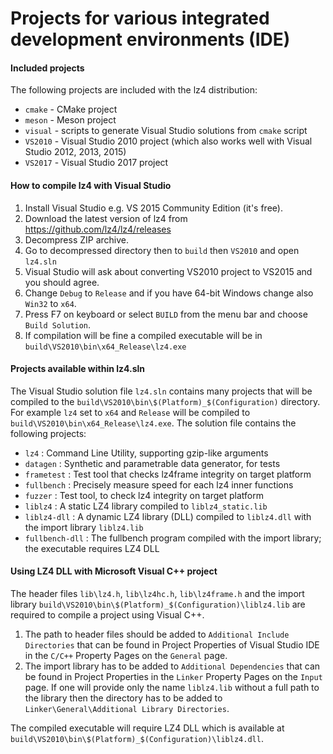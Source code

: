 Projects for various integrated development environments (IDE)
==============================================================

#### Included projects

The following projects are included with the lz4 distribution:
- `cmake` - CMake project
- `meson` - Meson project
- `visual` - scripts to generate Visual Studio solutions from `cmake` script
- `VS2010` - Visual Studio 2010 project (which also works well with Visual Studio 2012, 2013, 2015)
- `VS2017` - Visual Studio 2017 project


#### How to compile lz4 with Visual Studio

1. Install Visual Studio e.g. VS 2015 Community Edition (it's free).
2. Download the latest version of lz4 from https://github.com/lz4/lz4/releases
3. Decompress ZIP archive.
4. Go to decompressed directory then to `build` then `VS2010` and open `lz4.sln`
5. Visual Studio will ask about converting VS2010 project to VS2015 and you should agree.
6. Change `Debug` to `Release` and if you have 64-bit Windows change also `Win32` to `x64`.
7. Press F7 on keyboard or select `BUILD` from the menu bar and choose `Build Solution`.
8. If compilation will be fine a compiled executable will be in `build\VS2010\bin\x64_Release\lz4.exe`


#### Projects available within lz4.sln

The Visual Studio solution file `lz4.sln` contains many projects that will be compiled to the
`build\VS2010\bin\$(Platform)_$(Configuration)` directory. For example `lz4` set to `x64` and
`Release` will be compiled to `build\VS2010\bin\x64_Release\lz4.exe`. The solution file contains the
following projects:

- `lz4` : Command Line Utility, supporting gzip-like arguments
- `datagen` : Synthetic and parametrable data generator, for tests
- `frametest` : Test tool that checks lz4frame integrity on target platform
- `fullbench`  : Precisely measure speed for each lz4 inner functions
- `fuzzer` : Test tool, to check lz4 integrity on target platform
- `liblz4` : A static LZ4 library compiled to `liblz4_static.lib`
- `liblz4-dll` : A dynamic LZ4 library (DLL) compiled to `liblz4.dll` with the import library `liblz4.lib`
- `fullbench-dll` : The fullbench program compiled with the import library; the executable requires LZ4 DLL


#### Using LZ4 DLL with Microsoft Visual C++ project

The header files `lib\lz4.h`, `lib\lz4hc.h`, `lib\lz4frame.h` and the import library
`build\VS2010\bin\$(Platform)_$(Configuration)\liblz4.lib` are required to
compile a project using Visual C++.

1. The path to header files should be added to `Additional Include Directories` that can
   be found in Project Properties of Visual Studio IDE in the `C/C++` Property Pages on the `General` page.
2. The import library has to be added to `Additional Dependencies` that can
   be found in Project Properties in the `Linker` Property Pages on the `Input` page.
   If one will provide only the name `liblz4.lib` without a full path to the library
   then the directory has to be added to `Linker\General\Additional Library Directories`.

The compiled executable will require LZ4 DLL which is available at
`build\VS2010\bin\$(Platform)_$(Configuration)\liblz4.dll`.
